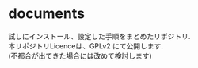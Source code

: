 documents
=========
試しにインストール、設定した手順をまとめたリポジトリ.  
本リポジトリLicenceは、GPLv2 にて公開します.  
(不都合が出てきた場合には改めて検討します)
